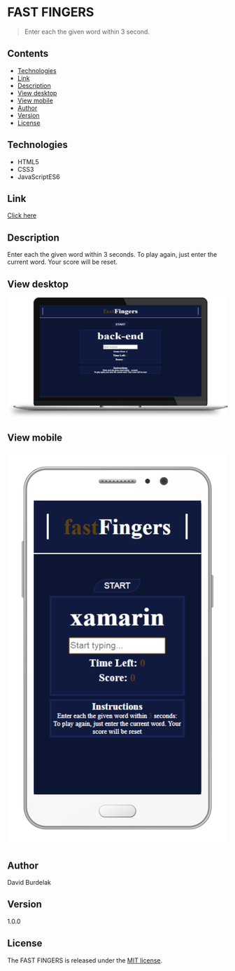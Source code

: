 # FAST FINGERS

> Enter each the given word within 3 second.

## Contents

- [Technologies](#technologies)
- [Link](#link)
- [Description](#description)
- [View desktop](#view-dekstop)
- [View mobile](#view-mobile)
- [Author](#author)
- [Version](#version)
- [License](#license)

## Technologies

- HTML5 
- CSS3 
- JavaScriptES6

## Link

[Click here](https://davidburdelak.pl/fast-fingers/)

## Description
Enter each the given word within 3 seconds. To play again, just enter the current word. Your score will be reset.

## View desktop
![fastfingers-dekstop](images/fastfingers_desktop.png)

## View mobile

![fastfingers-mobile](images/fastfingers_mobile.png)

## Author

David Burdelak

## Version

1.0.0

## License

The FAST FINGERS is released under the
[MIT license](https://opensource.org/licenses/MIT).
